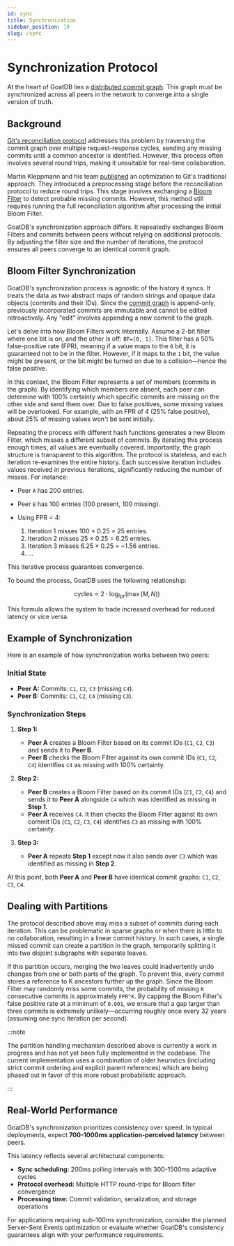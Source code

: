 ```yaml
---
id: sync
title: Synchronization
sidebar_position: 10
slug: /sync
---
```



# Synchronization Protocol

At the heart of GoatDB lies a [distributed commit graph](/commit-graph). This
graph must be synchronized across all peers in the network to converge into a
single version of truth.

## Background

[Git's reconciliation protocol](https://martin.kleppmann.com/2020/12/02/bloom-filter-hash-graph-sync.html)
addresses this problem by traversing the commit graph over multiple
request-response cycles, sending any missing commits until a common ancestor is
identified. However, this process often involves several round trips, making it
unsuitable for real-time collaboration.

Martin Kleppmann and his team
[published](https://martin.kleppmann.com/2020/12/02/bloom-filter-hash-graph-sync.html)
an optimization to Git's traditional approach. They introduced a preprocessing
stage before the reconciliation protocol to reduce round trips. This stage
involves exchanging a [Bloom Filter](https://en.wikipedia.org/wiki/Bloom_filter)
to detect probable missing commits. However, this method still requires running
the full reconciliation algorithm after processing the initial Bloom Filter.

GoatDB's synchronization approach differs. It repeatedly exchanges Bloom Filters
and commits between peers without relying on additional protocols. By adjusting
the filter size and the number of iterations, the protocol ensures all peers
converge to an identical commit graph.

## Bloom Filter Synchronization

GoatDB's synchronization process is agnostic of the history it syncs. It treats
the data as two abstract maps of random strings and opaque data objects (commits
and their IDs). Since the [commit graph](/commit-graph) is append-only,
previously incorporated commits are immutable and cannot be edited
retroactively. Any "edit" involves appending a new commit to the graph.

Let's delve into how Bloom Filters work internally. Assume a 2-bit filter where
one bit is on, and the other is off: `BF=[0, 1]`. This filter has a 50%
false-positive rate (FPR), meaning if a value maps to the `0` bit, it is
guaranteed not to be in the filter. However, if it maps to the `1` bit, the
value might be present, or the bit might be turned on due to a collision—hence
the false positive.

In this context, the Bloom Filter represents a set of members (commits in the
graph). By identifying which members are absent, each peer can determine with
100% certainty which specific commits are missing on the other side and send
them over. Due to false positives, some missing values will be overlooked. For
example, with an FPR of 4 (25% false positive), about 25% of missing values
won't be sent initially.

Repeating the process with different hash functions generates a new Bloom
Filter, which misses a different subset of commits. By iterating this process
enough times, all values are eventually covered. Importantly, the graph
structure is transparent to this algorithm. The protocol is stateless, and each
iteration re-examines the entire history. Each successive iteration includes
values received in previous iterations, significantly reducing the number of
misses. For instance:

- Peer `A` has 200 entries.
- Peer `B` has 100 entries (100 present, 100 missing).
- Using FPR = 4:

  1. Iteration 1 misses 100 × 0.25 = 25 entries.
  2. Iteration 2 misses 25 × 0.25 = 6.25 entries.
  3. Iteration 3 misses 6.25 × 0.25 = ~1.56 entries.
  4. …

This iterative process guarantees convergence.

To bound the process, GoatDB uses the following relationship:

$$\text{cycles} = 2 \cdot \log_{\text{fpr}}(\max(M, N))$$

This formula allows the system to trade increased overhead for reduced latency
or vice versa.

## Example of Synchronization

Here is an example of how synchronization works between two peers:

### Initial State

- **Peer A:** Commits: `C1`, `C2`, `C3` (missing `C4`).
- **Peer B:** Commits: `C1`, `C2`, `C4` (missing `C3`).

### Synchronization Steps

1. **Step 1:**

   - **Peer A** creates a Bloom Filter based on its commit IDs (`C1`, `C2`,
     `C3`) and sends it to **Peer B**.
   - **Peer B** checks the Bloom Filter against its own commit IDs (`C1`, `C2`,
     `C4`) identifies `C4` as missing with 100% certainty.

2. **Step 2:**

   - **Peer B** creates a Bloom Filter based on its commit IDs (`C1`, `C2`,
     `C4`) and sends it to **Peer A** alongside `C4` which was identified as
     missing in **Step 1**.
   - **Peer A** receives `C4`. It then checks the Bloom Filter against its own
     commit IDs (`C1`, `C2`, `C3`, `C4`) identifies `C3` as missing with 100%
     certainty.

3. **Step 3:**
   - **Peer A** repeats **Step 1** except now it also sends over `C3` which was
     identified as missing in **Step 2**.

At this point, both **Peer A** and **Peer B** have identical commit graphs:
`C1`, `C2`, `C3`, `C4`.

## Dealing with Partitions

The protocol described above may miss a subset of commits during each iteration.
This can be problematic in sparse graphs or when there is little to no
collaboration, resulting in a linear commit history. In such cases, a single
missed commit can create a partition in the graph, temporarily splitting it into
two disjoint subgraphs with separate leaves.

If this partition occurs, merging the two leaves could inadvertently undo
changes from one or both parts of the graph. To prevent this, every commit
stores a reference to K ancestors further up the graph. Since the Bloom Filter
may randomly miss some commits, the probability of missing `K` consecutive
commits is approximately `FPR^K`. By capping the Bloom Filter's false positive
rate at a minimum of `0.001`, we ensure that a gap larger than three commits is
extremely unlikely—occurring roughly once every 32 years (assuming one sync
iteration per second).

:::note

The partition handling mechanism described above is currently a work in
progress and has not yet been fully implemented in the codebase. The current
implementation uses a combination of older heuristics (including strict commit
ordering and explicit parent references) which are being phased out in favor
of this more robust probabilistic approach.

:::

## Real-World Performance

GoatDB's synchronization prioritizes consistency over speed. In typical deployments, expect **700-1000ms application-perceived latency** between peers.

This latency reflects several architectural components:

- **Sync scheduling:** 200ms polling intervals with 300-1500ms adaptive cycles
- **Protocol overhead:** Multiple HTTP round-trips for Bloom filter convergence
- **Processing time:** Commit validation, serialization, and storage operations

For applications requiring sub-100ms synchronization, consider the planned Server-Sent Events optimization or evaluate whether GoatDB's consistency guarantees align with your performance requirements.
